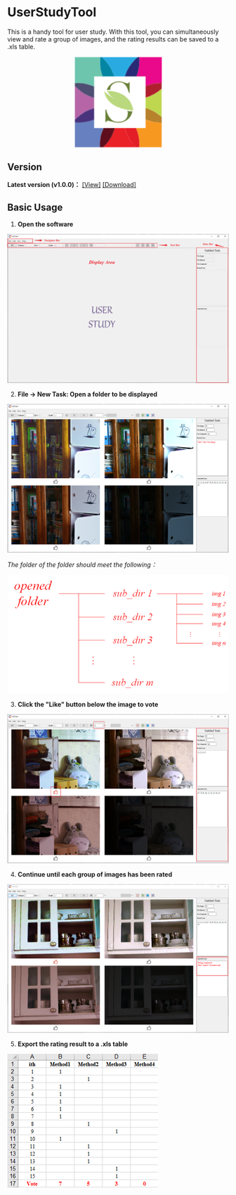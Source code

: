 # UserStudyTool
This is a handy tool for user study. With this tool, you can simultaneously view and rate a group of images, and the rating results can be saved to a .xls table.

<div align=center><img src="./tutorials-imgs/logo/logo.png#pic_center" width="200"></div>

## Version
**Latest version (v1.0.0)：** [[View]](https://github.com/suiyizhao/UserStudyTool/releases/tag/v1.0.0) [[Download]](https://github.com/suiyizhao/UserStudyTool/releases/download/v1.0.0/USTool.exe)

## Basic Usage
1. **Open the software**

![avatar](./tutorials-imgs/basic-usage/step1.png)

2. **File -> New Task: Open a folder to be displayed**

![avatar](./tutorials-imgs/basic-usage/step2.png)

*The folder of the folder should meet the following：*

![avatar](./tutorials-imgs/basic-usage/step2-folder-format.png)

3. **Click the "Like" button below the image to vote**

![avatar](./tutorials-imgs/basic-usage/step3.png)

4. **Continue until each group of images has been rated**

![avatar](./tutorials-imgs/basic-usage/step4.png)

5. **Export the rating result to a .xls table**

![avatar](./tutorials-imgs/basic-usage/step5.png)
